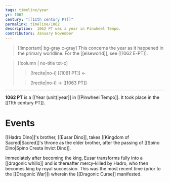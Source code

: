 ```yaml
---
tags: timeline/year
yr: 1062
century: "[[11th century PT]]"
permalink: timeline/1062
description:  1062 PT was a year in Pinwheel Tempo.
contributors: January November
---
```

 >[!important| bg-gray c-gray] This concerns the year as it happened in the  primary worldline. For the [[elseworld]], see [[1062 E-PT]].

>[!column | no-title txt-c]
>>[!recite|no-i] [[1061 PT]] ←
>
>> [!recite|no-i] → [[1063 PT]]

---
**1062 PT** is a [[Year (unit)|year]] in [[Pinwheel Tempo]]. It took place in the [[11th century PT]]. 

# Events
[[Hadro Dino]]'s brother, [[Eusar Dino]], takes [[Kingdom of Sacred|Sacred]]'s throne as the elder brother, after the passing of [[Spino Dino|Spino Cresta Invict Dino]].

Immediately after becoming the king, Eusar transforms fully into a [[dragonic whillo]] and is thereafter mercy-killed by Hadro, who then becomes king by royal succession. This was the most recent time (prior to the [[Dragonic War]]) wherein the [[Dragonic Curse]] manifested.